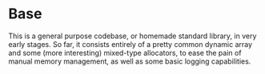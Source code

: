 # Base

This is a general purpose codebase, or homemade standard library, in very early stages. So far, it consists entirely of a pretty common dynamic array and some (more interesting) mixed-type allocators, to ease the pain of manual memory management, as well as some basic logging capabilities.
